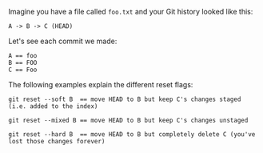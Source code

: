 Imagine you have a file called `foo.txt` and your Git history looked like this: 

```
A -> B -> C (HEAD)
```

Let's see each commit we made:

```
A == foo
B == FOO
C == Foo
```

The following examples explain the different reset flags:

```
git reset --soft B  == move HEAD to B but keep C's changes staged (i.e. added to the index)

git reset --mixed B == move HEAD to B but keep C's changes unstaged

git reset --hard B  == move HEAD to B but completely delete C (you've lost those changes forever)
```